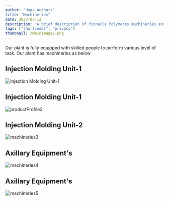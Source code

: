 ```yaml
---
author: "Hugo Authors"
title: "Machineries"
date: 2023-07-13
description: "A brief description of Pinnacle Polymeres machineries and setup."
tags: ["shortcodes", "privacy"]
thumbnail: /MainImage2.png
---
```


Our plant is fully equipped with skilled people to perform various level of task.
Our plant has machineries as below

## Injection Molding Unit-1

![Injection Molding Unit-1](/machineries/machineries1.png)

## Injection Molding Unit-1

![productProfile2](/machineries/machineries2.png)

## Injection Molding Unit-2

![machineries3](/machineries/machineries3.png)

## Axillary Equipment's

![machineries4](/machineries/machineries4.png)

## Axillary Equipment's

![machineries5](/machineries/machineries5.png)
